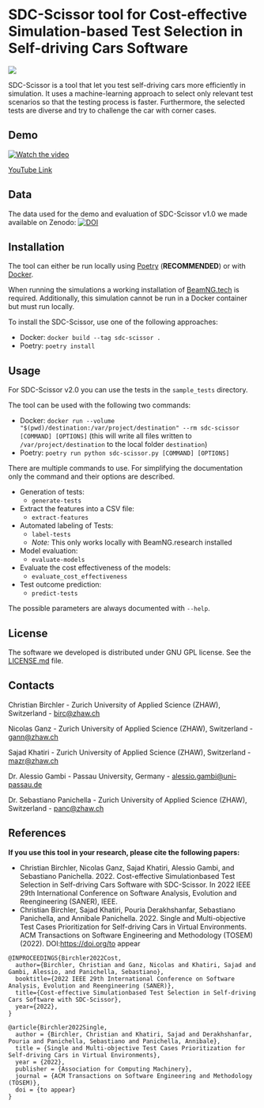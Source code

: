 # SDC-Scissor tool for Cost-effective Simulation-based Test Selection in Self-driving Cars Software

![](https://readthedocs.org/projects/sdc-scissor/badge/?version=latest&style=plastic)


SDC-Scissor is a tool that let you test self-driving cars more efficiently in simulation. It uses a machine-learning
approach to select only relevant test scenarios so that the testing process is faster. Furthermore, the selected tests
are diverse and try to challenge the car with corner cases.

## Demo
[![Watch the video](https://img.youtube.com/vi/Cn8p648KnfQ/maxresdefault.jpg)](https://youtu.be/Cn8p648KnfQ)

[YouTube Link](https://youtu.be/Cn8p648KnfQ)

## Data
The data used for the demo and evaluation of SDC-Scissor v1.0 we made available on Zenodo: [![DOI](https://zenodo.org/badge/DOI/10.5281/zenodo.5903161.svg)](https://doi.org/10.5281/zenodo.5903161)

## Installation
The tool can either be run locally using [Poetry](https://python-poetry.org/docs/) (**RECOMMENDED**) or with [Docker](https://docs.docker.com/get-docker/).

When running the simulations a working installation of [BeamNG.tech](https://beamng.tech) is required.
Additionally, this simulation cannot be run in a Docker container but must run locally.

To install the SDC-Scissor, use one of the following approaches:

* Docker: `docker build --tag sdc-scissor .`
* Poetry: `poetry install`

## Usage
For SDC-Scissor v2.0 you can use the tests in the `sample_tests` directory.

The tool can be used with the following two commands:

* Docker: `docker run --volume "$(pwd)/destination:/var/project/destination" --rm sdc-scissor [COMMAND] [OPTIONS]` (this will write all files written to `/var/project/destination` to the local folder `destination`)
* Poetry: `poetry run python sdc-scissor.py [COMMAND] [OPTIONS]`

There are multiple commands to use.
For simplifying the documentation only the command and their options are described.

* Generation of tests:
  * `generate-tests`
* Extract the features into a CSV file:
  * `extract-features`
* Automated labeling of Tests:
  * `label-tests`
  * *Note:* This only works locally with BeamNG.research installed
* Model evaluation:
  * `evaluate-models`
* Evaluate the cost effectiveness of the models:
  * `evaluate_cost_effectiveness`
* Test outcome prediction:
  * `predict-tests`

The possible parameters are always documented with `--help`.

## License
The software we developed is distributed under GNU GPL license. See the [LICENSE.md](LICENSE.md) file.

## Contacts

Christian Birchler - Zurich University of Applied Science (ZHAW), Switzerland - birc@zhaw.ch

Nicolas Ganz - Zurich University of Applied Science (ZHAW), Switzerland - gann@zhaw.ch

Sajad Khatiri - Zurich University of Applied Science (ZHAW), Switzerland - mazr@zhaw.ch

Dr. Alessio Gambi  - Passau University, Germany - alessio.gambi@uni-passau.de

Dr. Sebastiano Panichella - Zurich University of Applied Science (ZHAW), Switzerland - panc@zhaw.ch

## References
**If you use this tool in your research, please cite the following papers:**

- Christian Birchler, Nicolas Ganz, Sajad Khatiri, Alessio Gambi, and Sebastiano Panichella. 2022. Cost-effective Simulationbased Test Selection in Self-driving Cars Software with SDC-Scissor. In 2022 IEEE 29th International Conference on Software Analysis, Evolution and Reengineering (SANER), IEEE.
- Christian Birchler, Sajad Khatiri, Pouria Derakhshanfar, Sebastiano Panichella, and Annibale Panichella. 2022. Single and Multi-objective Test Cases Prioritization for Self-driving Cars in Virtual Environments. ACM Transactions on Software Engineering and Methodology (TOSEM) (2022). DOI:https://doi.org/to appear

```{bibtex}
@INPROCEEDINGS{Birchler2022Cost,
  author={Birchler, Christian and Ganz, Nicolas and Khatiri, Sajad and Gambi, Alessio, and Panichella, Sebastiano},
  booktitle={2022 IEEE 29th International Conference on Software Analysis, Evolution and Reengineering (SANER)},
  title={Cost-effective Simulationbased Test Selection in Self-driving Cars Software with SDC-Scissor},
  year={2022},
}

@article{Birchler2022Single,
  author = {Birchler, Christian and Khatiri, Sajad and Derakhshanfar, Pouria and Panichella, Sebastiano and Panichella, Annibale},
  title = {Single and Multi-objective Test Cases Prioritization for Self-driving Cars in Virtual Environments},
  year = {2022},
  publisher = {Association for Computing Machinery},
  journal = {ACM Transactions on Software Engineering and Methodology (TOSEM)},
  doi = {to appear}
}
```
